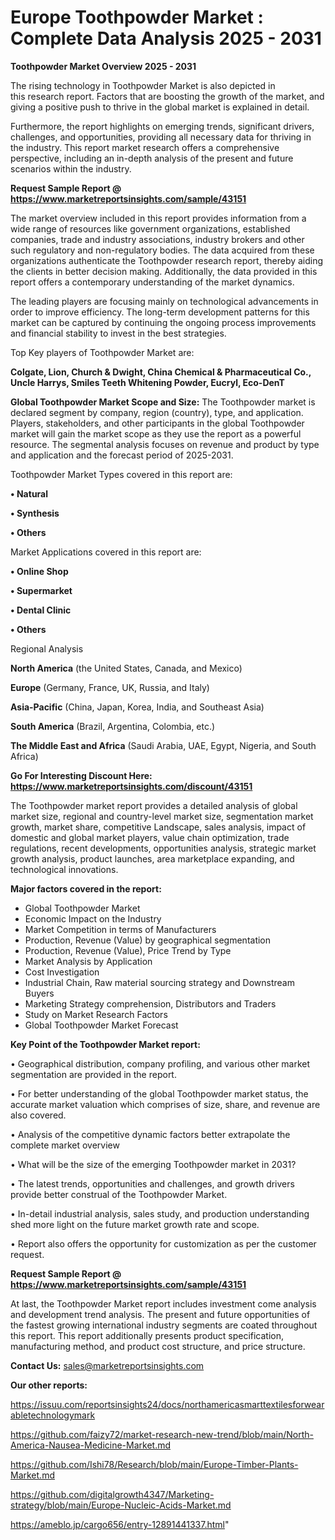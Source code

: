 # Europe Toothpowder Market : Complete Data Analysis 2025 - 2031

<Strong> Toothpowder Market Overview 2025 - 2031</strong>

The rising technology in Toothpowder Market is also depicted in this research report. Factors that are boosting the growth of the market, and giving a positive push to thrive in the global market is explained in detail.

Furthermore, the report highlights on emerging trends, significant drivers, challenges, and opportunities, providing all necessary data for thriving in the industry. This report market research offers a comprehensive perspective, including an in-depth analysis of the present and future scenarios within the industry.

<strong>Request Sample Report @ <a href=https://www.marketreportsinsights.com/sample/43151>https://www.marketreportsinsights.com/sample/43151</a></strong>

The market overview included in this report provides information from a wide range of resources like government organizations, established companies, trade and industry associations, industry brokers and other such regulatory and non-regulatory bodies. The data acquired from these organizations authenticate the Toothpowder research report, thereby aiding the clients in better decision making. Additionally, the data provided in this report offers a contemporary understanding of the market dynamics.

The leading players are focusing mainly on technological advancements in order to improve efficiency. The long-term development patterns for this market can be captured by continuing the ongoing process improvements and financial stability to invest in the best strategies.

Top Key players of Toothpowder Market are:

<strong>Colgate, Lion, Church & Dwight, China Chemical & Pharmaceutical Co., Uncle Harrys, Smiles Teeth Whitening Powder, Eucryl, Eco-DenT</strong>

<strong><b>Global Toothpowder Market Scope and Size:</b></strong>
The Toothpowder market is declared segment by company, region (country), type, and application. Players, stakeholders, and other participants in the global Toothpowder market will gain the market scope as they use the report as a powerful resource. The segmental analysis focuses on revenue and product by type and application and the forecast period of 2025-2031.

Toothpowder Market Types covered in this report are:

<strong>•  Natural

•  Synthesis

•  Others</strong>

Market Applications covered in this report are:

<strong>•  Online Shop

•  Supermarket

•  Dental Clinic

•  Others</strong> 

Regional Analysis

<strong>North America</strong> (the United States, Canada, and Mexico)

<strong>Europe</strong> (Germany, France, UK, Russia, and Italy)

<strong>Asia-Pacific</strong> (China, Japan, Korea, India, and Southeast Asia)

<strong>South America</strong> (Brazil, Argentina, Colombia, etc.)

<strong>The Middle East and Africa</strong> (Saudi Arabia, UAE, Egypt, Nigeria, and South Africa)

<strong>Go For Interesting Discount Here: <a href=https://www.marketreportsinsights.com/discount/43151>https://www.marketreportsinsights.com/discount/43151</a></strong>

The Toothpowder market report provides a detailed analysis of global market size, regional and country-level market size, segmentation market growth, market share, competitive Landscape, sales analysis, impact of domestic and global market players, value chain optimization, trade regulations, recent developments, opportunities analysis, strategic market growth analysis, product launches, area marketplace expanding, and technological innovations.

<strong><b>Major factors covered in the report:</b></strong>
<ul>
  <li>Global Toothpowder Market </li>
  <li>Economic Impact on the Industry</li>
  <li>Market Competition in terms of Manufacturers</li>
  <li>Production, Revenue (Value) by geographical segmentation</li>
  <li>Production, Revenue (Value), Price Trend by Type</li>
  <li>Market Analysis by Application</li>
  <li>Cost Investigation</li>
  <li>Industrial Chain, Raw material sourcing strategy and Downstream Buyers</li>
  <li>Marketing Strategy comprehension, Distributors and Traders</li>
  <li>Study on Market Research Factors</li>
  <li>Global Toothpowder Market Forecast</li>
</ul>

<strong><b>Key Point of the Toothpowder Market report:</b></strong>

• Geographical distribution, company profiling, and various other market segmentation are provided in the report.

• For better understanding of the global Toothpowder market status, the accurate market valuation which comprises of size, share, and revenue are also covered.

• Analysis of the competitive dynamic factors better extrapolate the complete market overview

• What will be the size of the emerging Toothpowder market in 2031?

• The latest trends, opportunities and challenges, and growth drivers provide better construal of the Toothpowder Market.

• In-detail industrial analysis, sales study, and production understanding shed more light on the future market growth rate and scope.

• Report also offers the opportunity for customization as per the customer request.

<strong>Request Sample Report @ <a href=https://www.marketreportsinsights.com/sample/43151>https://www.marketreportsinsights.com/sample/43151</a></strong>

At last, the Toothpowder Market report includes investment come analysis and development trend analysis. The present and future opportunities of the fastest growing international industry segments are coated throughout this report. This report additionally presents product specification, manufacturing method, and product cost structure, and price structure.

<strong>Contact Us:</strong>
sales@marketreportsinsights.com

<strong>Our other reports:</strong>

<a href=https://issuu.com/reportsinsights24/docs/northamericasmarttextilesforwearabletechnologymark>https://issuu.com/reportsinsights24/docs/northamericasmarttextilesforwearabletechnologymark</a>

<a href=https://github.com/faizy72/market-research-new-trend/blob/main/North-America-Nausea-Medicine-Market.md>https://github.com/faizy72/market-research-new-trend/blob/main/North-America-Nausea-Medicine-Market.md</a>

<a href=https://github.com/Ishi78/Research/blob/main/Europe-Timber-Plants-Market.md>https://github.com/Ishi78/Research/blob/main/Europe-Timber-Plants-Market.md</a>

<a href=https://github.com/digitalgrowth4347/Marketing-strategy/blob/main/Europe-Nucleic-Acids-Market.md>https://github.com/digitalgrowth4347/Marketing-strategy/blob/main/Europe-Nucleic-Acids-Market.md</a>

<a href=https://ameblo.jp/cargo656/entry-12891441337.html>https://ameblo.jp/cargo656/entry-12891441337.html</a>"
